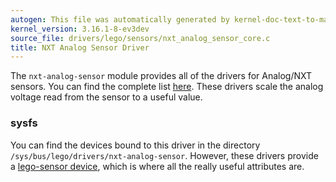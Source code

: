 ```yaml
---
autogen: This file was automatically generated by kernel-doc-text-to-markdown.py
kernel_version: 3.16.1-8-ev3dev
source_file: drivers/lego/sensors/nxt_analog_sensor_core.c
title: NXT Analog Sensor Driver
---
```


The `nxt-analog-sensor` module provides all of the drivers for Analog/NXT
sensors. You can find the complete list [here][supported sensors]. These
drivers scale the analog voltage read from the sensor to a useful value.

### sysfs

You can find the devices bound to this driver in the directory
`/sys/bus/lego/drivers/nxt-analog-sensor`. However, these drivers provide a
[lego-sensor device], which is where all the really useful attributes are.

[lego-sensor device]: ../lego-sensor-class
[supported sensors]: /docs/sensors#supported-sensors

